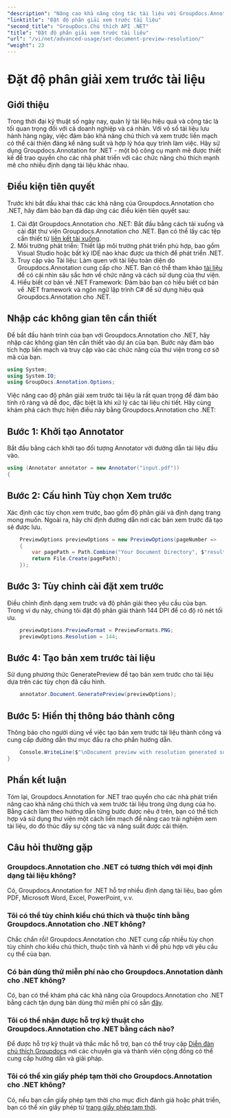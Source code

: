 ```yaml
---
"description": "Nâng cao khả năng cộng tác tài liệu với Groupdocs.Annotation cho .NET, hợp lý hóa chức năng chú thích và xem trước một cách liền mạch."
"linktitle": "Đặt độ phân giải xem trước tài liệu"
"second_title": "GroupDocs.Chú thích API .NET"
"title": "Đặt độ phân giải xem trước tài liệu"
"url": "/vi/net/advanced-usage/set-document-preview-resolution/"
"weight": 23
---
```


# Đặt độ phân giải xem trước tài liệu

## Giới thiệu
Trong thời đại kỹ thuật số ngày nay, quản lý tài liệu hiệu quả và cộng tác là tối quan trọng đối với cả doanh nghiệp và cá nhân. Với vô số tài liệu lưu hành hàng ngày, việc đảm bảo khả năng chú thích và xem trước liền mạch có thể cải thiện đáng kể năng suất và hợp lý hóa quy trình làm việc. Hãy sử dụng Groupdocs.Annotation for .NET - một bộ công cụ mạnh mẽ được thiết kế để trao quyền cho các nhà phát triển với các chức năng chú thích mạnh mẽ cho nhiều định dạng tài liệu khác nhau.
## Điều kiện tiên quyết
Trước khi bắt đầu khai thác các khả năng của Groupdocs.Annotation cho .NET, hãy đảm bảo bạn đã đáp ứng các điều kiện tiên quyết sau:
1. Cài đặt Groupdocs.Annotation cho .NET: Bắt đầu bằng cách tải xuống và cài đặt thư viện Groupdocs.Annotation cho .NET. Bạn có thể lấy các tệp cần thiết từ [liên kết tải xuống](https://releases.groupdocs.com/annotation/net/).
2. Môi trường phát triển: Thiết lập môi trường phát triển phù hợp, bao gồm Visual Studio hoặc bất kỳ IDE nào khác được ưa thích để phát triển .NET.
3. Truy cập vào Tài liệu: Làm quen với tài liệu toàn diện do Groupdocs.Annotation cung cấp cho .NET. Bạn có thể tham khảo [tài liệu](https://tutorials.groupdocs.com/annotation/net/) để có cái nhìn sâu sắc hơn về chức năng và cách sử dụng của thư viện.
4. Hiểu biết cơ bản về .NET Framework: Đảm bảo bạn có hiểu biết cơ bản về .NET framework và ngôn ngữ lập trình C# để sử dụng hiệu quả Groupdocs.Annotation cho .NET.

## Nhập các không gian tên cần thiết
Để bắt đầu hành trình của bạn với Groupdocs.Annotation cho .NET, hãy nhập các không gian tên cần thiết vào dự án của bạn. Bước này đảm bảo tích hợp liền mạch và truy cập vào các chức năng của thư viện trong cơ sở mã của bạn.

```csharp
using System;
using System.IO;
using GroupDocs.Annotation.Options;
```

Việc nâng cao độ phân giải xem trước tài liệu là rất quan trọng để đảm bảo tính rõ ràng và dễ đọc, đặc biệt là khi xử lý các tài liệu chi tiết. Hãy cùng khám phá cách thực hiện điều này bằng Groupdocs.Annotation cho .NET:
## Bước 1: Khởi tạo Annotator
Bắt đầu bằng cách khởi tạo đối tượng Annotator với đường dẫn tài liệu đầu vào.
```csharp
using (Annotator annotator = new Annotator("input.pdf"))
{
```
## Bước 2: Cấu hình Tùy chọn Xem trước
Xác định các tùy chọn xem trước, bao gồm độ phân giải và định dạng trang mong muốn. Ngoài ra, hãy chỉ định đường dẫn nơi các bản xem trước đã tạo sẽ được lưu.
```csharp
    PreviewOptions previewOptions = new PreviewOptions(pageNumber =>
    {
        var pagePath = Path.Combine("Your Document Directory", $"result_with_resolution_{pageNumber}.png");
        return File.Create(pagePath);
    });
```
## Bước 3: Tùy chỉnh cài đặt xem trước
Điều chỉnh định dạng xem trước và độ phân giải theo yêu cầu của bạn. Trong ví dụ này, chúng tôi đặt độ phân giải thành 144 DPI để có độ rõ nét tối ưu.
```csharp
    previewOptions.PreviewFormat = PreviewFormats.PNG;
    previewOptions.Resolution = 144;
```
## Bước 4: Tạo bản xem trước tài liệu
Sử dụng phương thức GeneratePreview để tạo bản xem trước cho tài liệu dựa trên các tùy chọn đã cấu hình.
```csharp
    annotator.Document.GeneratePreview(previewOptions);
```
## Bước 5: Hiển thị thông báo thành công
Thông báo cho người dùng về việc tạo bản xem trước tài liệu thành công và cung cấp đường dẫn thư mục đầu ra cho phần hướng dẫn.
```csharp
    Console.WriteLine($"\nDocument preview with resolution generated successfully.\nCheck output in {"Your Document Directory"}.");
}
```

## Phần kết luận
Tóm lại, Groupdocs.Annotation for .NET trao quyền cho các nhà phát triển nâng cao khả năng chú thích và xem trước tài liệu trong ứng dụng của họ. Bằng cách làm theo hướng dẫn từng bước được nêu ở trên, bạn có thể tích hợp và sử dụng thư viện một cách liền mạch để nâng cao trải nghiệm xem tài liệu, do đó thúc đẩy sự cộng tác và năng suất được cải thiện.
## Câu hỏi thường gặp
### Groupdocs.Annotation cho .NET có tương thích với mọi định dạng tài liệu không?
Có, Groupdocs.Annotation for .NET hỗ trợ nhiều định dạng tài liệu, bao gồm PDF, Microsoft Word, Excel, PowerPoint, v.v.
### Tôi có thể tùy chỉnh kiểu chú thích và thuộc tính bằng Groupdocs.Annotation cho .NET không?
Chắc chắn rồi! Groupdocs.Annotation cho .NET cung cấp nhiều tùy chọn tùy chỉnh cho kiểu chú thích, thuộc tính và hành vi để phù hợp với yêu cầu cụ thể của bạn.
### Có bản dùng thử miễn phí nào cho Groupdocs.Annotation dành cho .NET không?
Có, bạn có thể khám phá các khả năng của Groupdocs.Annotation cho .NET bằng cách tận dụng bản dùng thử miễn phí có sẵn [đây](https://releases.groupdocs.com/).
### Tôi có thể nhận được hỗ trợ kỹ thuật cho Groupdocs.Annotation cho .NET bằng cách nào?
Để được hỗ trợ kỹ thuật và thắc mắc hỗ trợ, bạn có thể truy cập [Diễn đàn chú thích Groupdocs](https://forum.groupdocs.com/c/annotation/10) nơi các chuyên gia và thành viên cộng đồng có thể cung cấp hướng dẫn và giải pháp.
### Tôi có thể xin giấy phép tạm thời cho Groupdocs.Annotation cho .NET không?
Có, nếu bạn cần giấy phép tạm thời cho mục đích đánh giá hoặc phát triển, bạn có thể xin giấy phép từ [trang giấy phép tạm thời](https://purchase.groupdocs.com/temporary-license/).